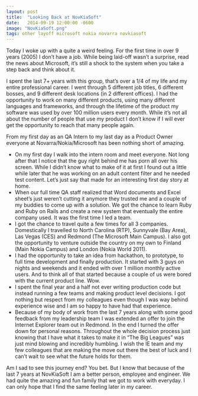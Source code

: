 ```yaml
---
layout: post
title:  "Looking Back at NovKiaSoft"
date:   2014-09-19 12:00:00 -0600
image: "NovKiaSoft.png"
tags: other layoff microsoft nokia novarra novkiasoft
---
```

Today I woke up with a quite a weird feeling. For the first time in over 9 years (2005) I don’t have a job. While being laid-off wasn’t a surprise, read the news about Microsoft, it’s still a shock to the system when you take a step back and think about it.

I spent the last 7+ years with this group, that’s over a 1/4 of my life and my entire professional career. I went through 5 different job titles, 6 different bosses, and 9 different desk locations (in 2 different offices). I had the opportunity to work on many different products, using many different languages and frameworks, and through the lifetime of the product my software was used by over 100 million users every month. While it’s not all about the number of people that use my product I don’t know if I will ever get the opportunity to reach that many people again.

From my first day as an QA Intern to my last day as a Product Owner everyone at Novarra/Nokia/Microsoft has been nothing short of amazing.

* On my first day I walk into the intern room and meet everyone. Not long after that I notice that the guy right behind me has porn all over his screen. While I didn’t know what to make of it at first I found out a little while later that he was working on an adult content filter and he needed test content. Let’s just say that made for an interesting first day story at home.
* When our full time QA staff realized that Word documents and Excel sheet’s just weren’t cutting it anymore they trusted me and a couple of my buddies to come up with a solution. We got the chance to learn Ruby and Ruby on Rails and create a new system that eventually the entire company used. It was the first time I led a team.
* I got the chance to travel quite a few times for all 3 companies. Domestically I travelled to North Carolina (RTP), Sunnyvale (Bay Area), Las Vegas (CES) and Redmond (The Microsoft Main Campus). I also got the opportunity to venture outside the country on my own to Finland (Main Nokia Campus) and London (Nokia World 2011).
* I had the opportunity to take an idea from hackathon, to prototype, to full time development and finally production. It started with 3 guys on nights and weekends and it ended with over 1 million monthly active users. And to think all of that started because a couple of us were bored with the current product line. Wow.
* I spent the final year and a half not ever writing production code but instead running a few teams and making product level decisions. I got nothing but respect from my colleagues even though I was way behind experience wise and I am so happy to have had that experience.
* Because of my body of work from the last 7 years along with some good feedback from my leadership team I was extended an offer to join the Internet Explorer team out in Redmond. In the end I turned the offer down for personal reasons. Throughout the whole decision process just knowing that I have what it takes to make it in “The Big Leagues” was just mind blowing and incredibly humbling. I wish the IE team and my few colleagues that are making the move out there the best of luck and I can’t wait to see what the future holds for them.

Am I sad to see this journey end? You bet. But I know that because of the last 7 years at NovKiaSoft I am a better person, employee and engineer. We had quite the amazing and fun family that we got to work with everyday. I can only hope that I find the same feeling later in my career.
